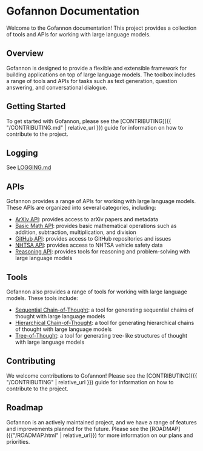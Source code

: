 # Gofannon Documentation  
Welcome to the Gofannon documentation! This project provides a collection of tools and APIs for working with large language models.  
  
## Overview  
Gofannon is designed to provide a flexible and extensible framework for building applications on top of large language models. The toolbox includes a range of tools and APIs for tasks such as text generation, question answering, and conversational dialogue.  
  
## Getting Started  
To get started with Gofannon, please see the [CONTRIBUTING]({{ "/CONTRIBUTING.md" | relative_url }}) guide for information on how to contribute to the project.  

## Logging

See [LOGGING.md](LOGGING.md)

## APIs  
Gofannon provides a range of APIs for working with large language models. These APIs are organized into several categories, including:  
  
* [ArXiv API](arxiv/): provides access to arXiv papers and metadata  
* [Basic Math API](basic_math/): provides basic mathematical operations such as addition, subtraction, multiplication, and division  
* [GitHub API](github/): provides access to GitHub repositories and issues  
* [NHTSA API](nhsta/): provides access to NHTSA vehicle safety data  
* [Reasoning API](reasoning/): provides tools for reasoning and problem-solving with large language models  
  
## Tools  
Gofannon also provides a range of tools for working with large language models. These tools include:  
  
* [Sequential Chain-of-Thought](reasoning/sequential_cot.html): a tool for generating sequential chains of thought with large language models  
* [Hierarchical Chain-of-Thought](reasoning/hierarchical_cot.html): a tool for generating hierarchical chains of thought with large language models  
* [Tree-of-Thought](reasoning/tree_of_thought.html): a tool for generating tree-like structures of thought with large language models  
  
## Contributing  
We welcome contributions to Gofannon! Please see the [CONTRIBUTING]({{ "/CONTRIBUTING" | relative_url }}) guide for information on how to contribute to the project.  
  
## Roadmap  
Gofannon is an actively maintained project, and we have a range of features and improvements planned for the future. Please see the [ROADMAP]({{"/ROADMAP.html" | relative_url}}) for more information on our plans and priorities.  
